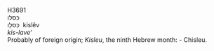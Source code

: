 <body>
  <p>H3691<br>  כּסלו  <br> כִּסלֵו  ‎  kislêv  <br><i>kis-lave‘ </i><br>Probably of foreign origin; <i>Kisleu</i>, the ninth Hebrew month: - Chisleu.<br></p>
 </body>